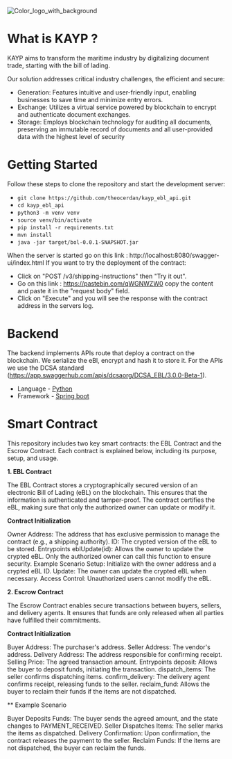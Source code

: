 ![Color_logo_with_background](https://github.com/theocerdan/kayp_ebl_api/assets/117669219/36bba7d8-8489-4d0b-9271-71cb17b976f0)

# What is KAYP ?

KAYP aims to transform the maritime industry by digitalizing document trade, starting with the bill of lading.

Our solution addresses critical industry challenges, the efficient and secure:

- Generation: Features intuitive and user-friendly input, enabling businesses to save time and minimize entry errors.
- Exchange: Utilizes a virtual service powered by blockchain to encrypt and authenticate document exchanges.
- Storage: Employs blockchain technology for auditing all documents, preserving an immutable record of documents and all user-provided data with the highest level of security

# Getting Started

Follow these steps to clone the repository and start the development server:

- `git clone https://github.com/theocerdan/kayp_ebl_api.git`
- `cd kayp_ebl_api`
- `python3 -m venv venv`
- `source venv/bin/activate`
- `pip install -r requirements.txt`
- `mvn install`
- `java -jar target/bol-0.0.1-SNAPSHOT.jar`

When the server is started go on this link : http://localhost:8080/swagger-ui/index.html
If you want to try the deployment of the contract:
- Click on "POST /v3/shipping-instructions" then "Try it out".
- Go on this link : https://pastebin.com/qWGNWZW0 copy the content and paste it in the "request body" field.
- Click on "Execute" and you will see the response with the contract address in the servers log.

# Backend

The backend implements APIs route that deploy a contract on the blockchain. We serialize the eBl, encrypt and hash it to store it.
For the APIs we use the DCSA standard (https://app.swaggerhub.com/apis/dcsaorg/DCSA_EBL/3.0.0-Beta-1). 

- Language - [Python](https://www.python.org/)
- Framework - [Spring boot](https://spring.io/)
  
# Smart Contract
This repository includes two key smart contracts: the EBL Contract and the Escrow Contract. Each contract is explained below, including its purpose, setup, and usage.

**1. EBL Contract**

The EBL Contract stores a cryptographically secured version of an electronic Bill of Lading (eBL) on the blockchain. This ensures that the information is authenticated and tamper-proof. The contract certifies the eBL, making sure that only the authorized owner can update or modify it.

**Contract Initialization**

Owner Address: The address that has exclusive permission to manage the contract (e.g., a shipping authority).
ID: The crypted version of the eBL to be stored.
Entrypoints
eblUpdate(id): Allows the owner to update the crypted eBL. Only the authorized owner can call this function to ensure security.
Example Scenario
Setup: Initialize with the owner address and a crypted eBL ID.
Update: The owner can update the crypted eBL when necessary.
Access Control: Unauthorized users cannot modify the eBL.

**2. Escrow Contract**

The Escrow Contract enables secure transactions between buyers, sellers, and delivery agents. It ensures that funds are only released when all parties have fulfilled their commitments.

**Contract Initialization**

Buyer Address: The purchaser's address.
Seller Address: The vendor's address.
Delivery Address: The address responsible for confirming receipt.
Selling Price: The agreed transaction amount.
Entrypoints
deposit: Allows the buyer to deposit funds, initiating the transaction.
dispatch_items: The seller confirms dispatching items.
confirm_delivery: The delivery agent confirms receipt, releasing funds to the seller.
reclaim_fund: Allows the buyer to reclaim their funds if the items are not dispatched.

** Example Scenario

Buyer Deposits Funds: The buyer sends the agreed amount, and the state changes to PAYMENT_RECEIVED.
Seller Dispatches Items: The seller marks the items as dispatched.
Delivery Confirmation: Upon confirmation, the contract releases the payment to the seller.
Reclaim Funds: If the items are not dispatched, the buyer can reclaim the funds.



